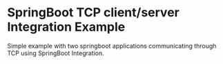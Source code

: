 # SpringBoot TCP client/server Integration Example

Simple example with two springboot applications communicating through TCP using SpringBoot Integration.